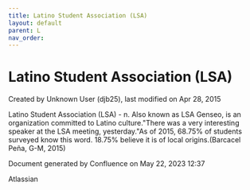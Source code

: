 ```yaml
---
title: Latino Student Association (LSA)
layout: default
parent: L
nav_order:
---
```


# Latino Student Association (LSA)

Created by  Unknown User (djb25), last modified on Apr 28, 2015

Latino Student Association (LSA) - n. Also known as LSA Genseo, is an organization committed to Latino culture.&quot;There was a very interesting speaker at the LSA meeting, yesterday.&quot;As of 2015, 68.75% of students surveyed know this word. 18.75% believe it is of local origins.(Barcacel Peña, G-M, 2015)

Document generated by Confluence on May 22, 2023 12:37

Atlassian
